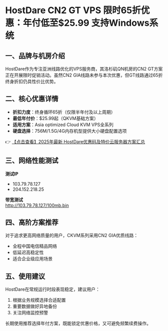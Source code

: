 # HostDare CN2 GT VPS 限时65折优惠：年付低至$25.99 支持Windows系统

## 一、品牌与机房介绍
HostDare作为专注亚洲线路优化的VPS服务商，其洛杉矶QN机房的CN2 GT方案正在开展限时促销活动。虽然CN2 GIA线路未参与本次优惠，但GT线路通过65折终身折扣仍具性价比优势。

## 二、核心优惠详情
- **折扣力度**：终身循环65折（仅限半年付及以上周期）
- **最低年付价**：$25.99起（QKVM基础方案）
- **适用方案**：Asia optimized Cloud KVM VPS全系列
- **硬盘选择**：756M/1.5G/4G内存机型提供大小硬盘配置选项

👉 [【点击查看】2025年最新 HostDare优惠码及特价云服务器方案汇总](https://bit.ly/hostdare)

## 三、网络性能测试
**测试IP**  
- 103.79.78.127
- 204.152.218.25

**带宽测试**  
http://103.79.78.127/100mb.bin

## 四、高阶方案推荐
对于追求更高网络质量的用户，CKVM系列采用CN2 GIA优质线路：
- 全程中国电信精品网络
- 低延迟高稳定性
- 适合企业级应用场景

## 五、使用建议
HostDare在常规运行时段表现稳定，建议用户：
1. 根据业务规模选择合适配置
2. 重要数据做好异地备份
3. 关注网络监控预警

长期使用推荐选择年付方案，既能锁定优惠价格，又可避免频繁续费操作。